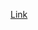 [Link](https://yoan-thirion.medium.com/functional-programming-made-easy-in-c-with-language-ext-c4e9d4a512ac)
